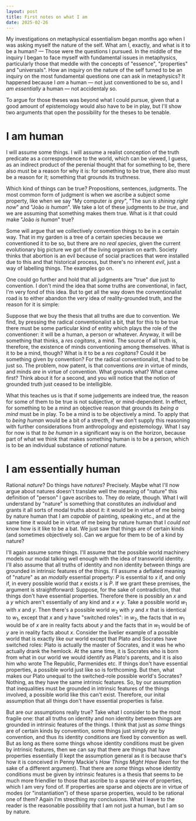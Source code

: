 ```yaml
---
layout: post
title: First notes on what I am
date: 2025-02-26
---
```

My investigations on metaphysical essentialism began months ago when I was asking myself the nature of the self. What am I, exactly, and what is it to be a human?  — Those were the questions I pursued. In the middle of the inquiry I began to face myself with fundamental issues in metaphysics, particularly those that meddle with the concepts of "essence", "properties" and "universals". How an inquiry on the nature of the self turned to be an inquiry on the most fundamental questions one can ask in metaphysics? It happened because I _am_ a human — not just conventioned to be so, and I _am essentially_ a human — not accidentaly so.

To argue for those theses was beyond what I could pursue, given that a good amount of epistemology would also have to be in play, but I'll show two arguments that open the possibility for the theses to be tenable.
# I am human
I will assume some things. I will assume a realist conception of the truth predicate as a correspondence to the world, which can be viewed, I guess, as an indirect product of the perenial thought that for something to be, there also must be a reason for why it is: for something to be true, there also must be a reason for it; something that grounds its truthness.

Which kind of things can be true? Propositions, sentences, judgments. The most common form of judgment is when we ascribe a subject some property, like when we say "My computer _is grey_", "The sun _is shining right now_" and "João _is human_". We take a lot of these judgments to _be true_, and we are assuming that something makes them true. What is it that could make "João _is human_" true? 

Some will argue that we collectively convention things to be in a certain way. That in my garden is a tree of a certain species because we conventioned it to be so, but there are no _real species_, given the current evolutionary big picture we got of the living organism on earth. Society thinks that abortion is an evil because of social practices that were installed due to this and that historical process, but there's no inherent _evil_, just a way of labelling things. The examples go on.

One could go further and hold that all judgments are "true" due just to convention. I don't mind the idea that some truths are conventional, in fact, I'm very fond of this idea. But to get all the way down the conventionalist road is to either abandon the very idea of reality-grounded truth, and the reason for it is simple:

Suppose that we buy the thesis that all truths are due to convention. We find, by pressing the radical conventionalist a bit, that for this to be true there must be some particular kind of entity which plays the role of the conventioner: it will be a human, a person or whatever. Anyway,  it will be something that thinks, a _res cogitans_, a mind. The source of all truth is, therefore, the existence of minds conventioning among themselves. What is it to be a mind, though? What is it to be a _res cogitans_? Could it be something given by convention? For the radical conventionalist, it had to be just so. The problem, now patent, is that conventions _are_ in virtue of minds, and minds _are_ in virtue of convention. What grounds what? What came first? Think about it for a second, and you will notice that the notion of grounded truth just ceased to be intelligible.

What this teaches us is that if some judgements are indeed true, the reason for some of them to be true is not subjective, or mind-dependent. In effect, for something to be a mind an objective reason that grounds its _being a mind_ must be in play. To be a mind is to be objectively a mind. To apply that to _being human_ would be a bit of a strecth, if we don't supply this reasoning with further considerations from anthropology and epistemology. What I say for now is that _to be human_ in a significant way is on the horizon, because part of what we think that makes something human is to be a person, which is to be an individual substance of _rational_ nature.
# I am essentially human
Rational _nature_? Do things have _natures_? Precisely. Maybe what I'll now argue about natures doesn't translate well the meaning of "nature" this definition of "person" I gave ascribes to. They do relate, though. What I will understand by "nature" is something that constitutes an _individual_ and grants it all sorts of modal truths about it: it would be in virtue of me being by nature human that I am _capable_ of painting, speaking etc., and at the same time it would be in virtue of me being by nature human that I _could not_ know how is it like to be a bat. We just saw that things are of certain kinds (and sometimes objectively so). Can we argue for them to be of a kind by nature?

I'll again assume some things. I'll assume that the possible world machinery models our modal talking well enough with the idea of transworld identity. I'll also assume that all truths of identity and non identity between things are grounded in intrinsic features of the things. I'll assume a deflated meaning of "nature" as an _modally_ essential property: $P$ is essential to $x$ if, and only if, in every possible world that $x$ exists $x$ is $P$. If we grant these premises, the argument is straightforward: Suppose, for the sake of contradiction, that things don't have essential properties. Therefore there is possibly an $x$ and a $y$ which aren't essentially of any kind and $x \neq y$. Take a possible world $w_{1}$ with $x$ and $y$. Then there's a possible world $w_{2}$ with $y$ and $x$ that is identical to $w_{1}$, except that $x$ and $y$ have "switched roles": in $w_{2}$, the facts that in $w_{1}$ would be of $x$ are in reality facts about $y$ and the facts that in $w_{1}$ would be of $y$ are in reality facts about $x$. Consider the livelier example of a possible world that is exactly like our world except that Plato and Socrates have switched roles: Plato is actually the master of Socrates, and it was he who actually drank the hemlock. At the same time, it is Socrates who is born from what in our world we would identify as Plato's parents, and it is also him who wrote The Republic, Parmenides etc. If things don't have essential properties, a possible world just like so is forthcoming. But then, what makes our Plato unequal to the switched-role possible world's Socrates? Nothing, as they have the same intrinsic features. So, by our assumption that inequalities must be grounded in intrinsic features of the things involved, a possible world like this can't exist. Therefore, our inital assumption that all things don't have essential properties is false.

But are our assumptions really true? Take what I consider to be the most fragile one: that all truths on identity and non identity between things are grounded in intrinsic features of the things. I think that just as _some_ things are of certain kinds by convention, some things just simply _are_ by convention, and thus its identity conditions are fixed by convention as well. But as long as there some things whose identity conditions must be given by intrinsic features, then we can say that there are things that have properties essentially (I kept the assumption general as it is because that's how it is conceived in Penny Mackie's _How Things Might Have Been_ for the sake of a different argument). That there are _some_ things whose identity conditions must be given by intrinsic features is a thesis that seems to be much more friendlier to those that ascribe to a sparse view of properties, which I am very fond of. If properties are sparse and objects are in virtue of modes (or "instantiation") of these sparse properties, would to be rational one of them? Again I'm strecthing my conclusions. What I leave to the reader is the reasonable possibility that I am not just a human, but I am so by nature.